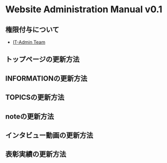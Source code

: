 # Website Administration Manual v0.1

## 権限付与について
* [IT-Admin Team](https://github.com/orgs/japancartographersassociation/teams/it-admin)

## トップページの更新方法


## INFORMATIONの更新方法


## TOPICSの更新方法


## noteの更新方法


## インタビュー動画の更新方法


## 表彰実績の更新方法

